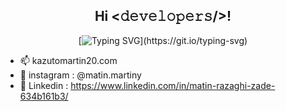 <div align="center">
<h2>Hi <𝚍𝚎𝚟𝚎𝚕𝚘𝚙𝚎𝚛𝚜/>!</h2>
</div>

<div align="center">
 
[![Typing SVG](https://readme-typing-svg.herokuapp.com?font=Architects+Daughter&color=7AF79A&size=30&lines=It's+Matin!;I+love+GOOGLING+^^;)](https://git.io/typing-svg)
 
</div>

- 📫 kazutomartin20.com
- 📱 instagram  : @matin.martiny
- 📱 Linkedin   : https://www.linkedin.com/in/matin-razaghi-zade-634b161b3/
